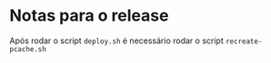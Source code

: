 # Notas para o release

Após rodar o script `deploy.sh` é necessário rodar o script `recreate-pcache.sh`
